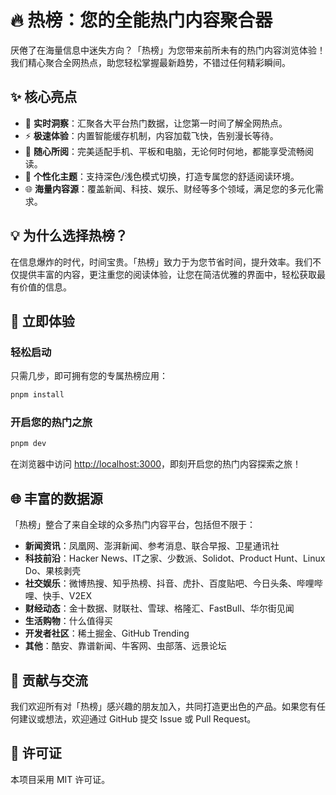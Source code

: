 # 🔥 热榜：您的全能热门内容聚合器

厌倦了在海量信息中迷失方向？「热榜」为您带来前所未有的热门内容浏览体验！我们精心聚合全网热点，助您轻松掌握最新趋势，不错过任何精彩瞬间。

## ✨ 核心亮点

- 🚀 **实时洞察**：汇聚各大平台热门数据，让您第一时间了解全网热点。
- ⚡️ **极速体验**：内置智能缓存机制，内容加载飞快，告别漫长等待。
- 📱 **随心所阅**：完美适配手机、平板和电脑，无论何时何地，都能享受流畅阅读。
- 🌙 **个性化主题**：支持深色/浅色模式切换，打造专属您的舒适阅读环境。
- 🌐 **海量内容源**：覆盖新闻、科技、娱乐、财经等多个领域，满足您的多元化需求。

## 💡 为什么选择热榜？

在信息爆炸的时代，时间宝贵。「热榜」致力于为您节省时间，提升效率。我们不仅提供丰富的内容，更注重您的阅读体验，让您在简洁优雅的界面中，轻松获取最有价值的信息。

## 🚀 立即体验

### 轻松启动

只需几步，即可拥有您的专属热榜应用：

```bash
pnpm install
```

### 开启您的热门之旅

```bash
pnpm dev
```

在浏览器中访问 <http://localhost:3000>，即刻开启您的热门内容探索之旅！

## 🌐 丰富的数据源

「热榜」整合了来自全球的众多热门内容平台，包括但不限于：

- **新闻资讯**：凤凰网、澎湃新闻、参考消息、联合早报、卫星通讯社
- **科技前沿**：Hacker News、IT之家、少数派、Solidot、Product Hunt、Linux Do、果核剥壳
- **社交娱乐**：微博热搜、知乎热榜、抖音、虎扑、百度贴吧、今日头条、哔哩哔哩、快手、V2EX
- **财经动态**：金十数据、财联社、雪球、格隆汇、FastBull、华尔街见闻
- **生活购物**：什么值得买
- **开发者社区**：稀土掘金、GitHub Trending
- **其他**：酷安、靠谱新闻、牛客网、虫部落、远景论坛

## 🤝 贡献与交流

我们欢迎所有对「热榜」感兴趣的朋友加入，共同打造更出色的产品。如果您有任何建议或想法，欢迎通过 GitHub 提交 Issue 或 Pull Request。

## 📄 许可证

本项目采用 MIT 许可证。
